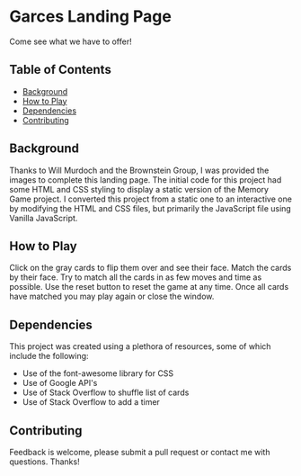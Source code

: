# Garces Landing Page
Come see what we have to offer!

## Table of Contents

* [Background](#background)
* [How to Play](#how-to-play)
* [Dependencies](#dependencies)
* [Contributing](#contributing)

## Background

Thanks to Will Murdoch and the Brownstein Group, I was provided the images to complete this landing page.  The initial code for this project had some HTML and CSS styling to display a static version of the Memory Game project. I converted this project from a static one to an interactive one by modifying the HTML and CSS files, but primarily the JavaScript file using Vanilla JavaScript.

## How to Play

Click on the gray cards to flip them over and see their face. Match the cards by their face. Try to match all the cards in as few moves and time as possible. Use the reset button to reset the game at any time. Once all cards have matched you may play again or close the window.

## Dependencies

This project was created using a plethora of resources, some of which include the following:
* Use of the font-awesome library for CSS
* Use of Google API's
* Use of Stack Overflow to shuffle list of cards
* Use of Stack Overflow to add a timer


## Contributing

Feedback is welcome, please submit a pull request or contact me with questions. Thanks!
